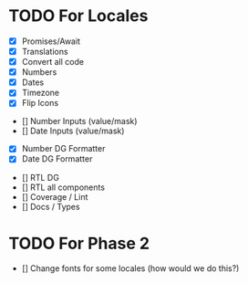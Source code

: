 # TODO For Locales

- [x] Promises/Await
- [X] Translations
- [X] Convert all code
- [X] Numbers
- [X] Dates
- [X] Timezone
- [x] Flip Icons
- [] Number Inputs (value/mask)
- [] Date Inputs (value/mask)
- [x] Number DG Formatter
- [x] Date DG Formatter
- [] RTL DG
- [] RTL all components
- [] Coverage / Lint
- [] Docs / Types

# TODO For Phase 2

- [] Change fonts for some locales (how would we do this?)

